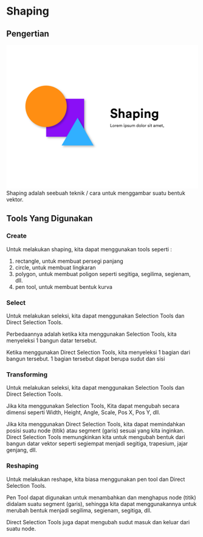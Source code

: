 # Shaping

## Pengertian

![Shaping](../../.gitbook/assets/shaping.jpg) Shaping adalah seebuah teknik / cara untuk menggambar suatu bentuk vektor.

## Tools Yang Digunakan

### Create

Untuk melakukan shaping, kita dapat menggunakan tools seperti :

1. rectangle, untuk membuat persegi panjang
2. circle, untuk membuat lingkaran
3. polygon, untuk membuat poligon seperti segitiga, segilima, segienam, dll.
4. pen tool, untuk membuat bentuk kurva

### Select

Untuk melakukan seleksi, kita dapat menggunakan Selection Tools dan Direct Selection Tools.

Perbedaannya adalah ketika kita menggunakan Selection Tools, kita menyeleksi 1 bangun datar tersebut.

Ketika menggunakan Direct Selection Tools, kita menyeleksi 1 bagian dari bangun tersebut. 1 bagian tersebut dapat berupa sudut dan sisi

### Transforming

Untuk melakukan seleksi, kita dapat menggunakan Selection Tools dan Direct Selection Tools.

Jika kita menggunakan Selection Tools, Kita dapat mengubah secara dimensi seperti Width, Height, Angle, Scale, Pos X, Pos Y, dll.

Jika kita menggunakan Direct Selection Tools, kita dapat memindahkan posisi suatu node (titik) atau segment (garis) sesuai yang kita inginkan. Direct Selection Tools memungkinkan kita untuk mengubah bentuk dari bangun datar vektor seperti segiempat menjadi segitiga, trapesium, jajar genjang, dll.

### Reshaping

Untuk melakukan reshape, kita biasa menggunakan pen tool dan Direct Selection Tools.

Pen Tool dapat digunakan untuk menambahkan dan menghapus node (titik) didalam suatu segment (garis), sehingga kita dapat menggunakannya untuk merubah bentuk menjadi segilima, segienam, segitiga, dll.

Direct Selection Tools juga dapat mengubah sudut masuk dan keluar dari suatu node.
